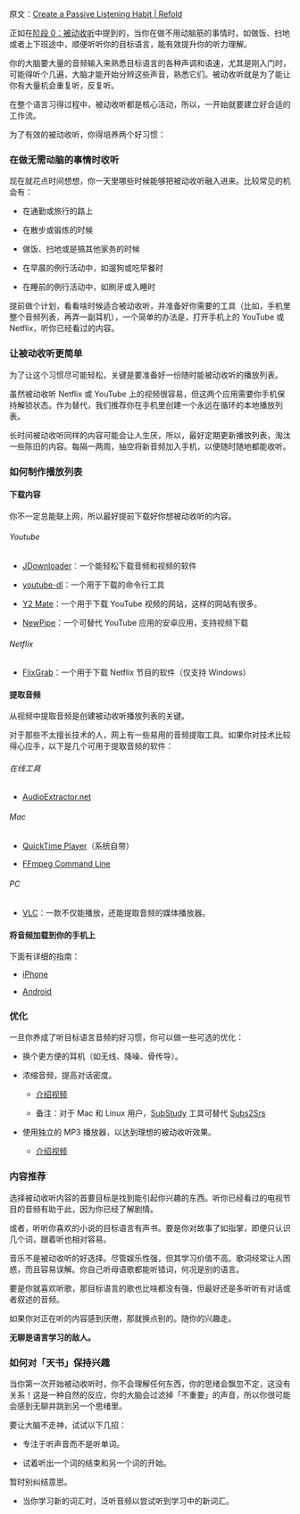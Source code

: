 原文：[Create a Passive Listening Habit | Refold](https://refold.la/roadmap/stage-1/a/passive-listening)

正如在[阶段 0：被动收听](https://refold.la/roadmap/stage-0/c/passive-listening)中提到的，当你在做不用动脑筋的事情时，如做饭、扫地或者上下班途中，顺便听听你的目标语言，能有效提升你的听力理解。

你的大脑要大量的音频输入来熟悉目标语言的各种声调和语速，尤其是刚入门时，可能得听个几遍，大脑才能开始分辨这些声音，熟悉它们。被动收听就是为了能让你有大量机会重复听，反复听。

在整个语言习得过程中，被动收听都是核心活动，所以，一开始就要建立好合适的工作流。

为了有效的被动收听，你得培养两个好习惯：

### 在做无需动脑的事情时收听

现在就花点时间想想，你一天里哪些时候能够把被动收听融入进来。比较常见的机会有：

- 在通勤或旅行的路上

- 在散步或锻炼的时候

- 做饭、扫地或是搞其他家务的时候

- 在早晨的例行活动中，如遛狗或吃早餐时

- 在睡前的例行活动中，如刷牙或入睡时

提前做个计划，看看啥时候适合被动收听，并准备好你需要的工具（比如，手机里整个音频列表，再弄一副耳机），一个简单的办法是，打开手机上的 YouTube 或 Netflix，听你已经看过的内容。

### 让被动收听更简单

为了让这个习惯尽可能轻松，关键是要准备好一份随时能被动收听的播放列表。

虽然被动收听 Netflix 或 YouTube 上的视频很容易，但这两个应用需要你手机保持解锁状态。作为替代，我们推荐你在手机里创建一个永远在循环的本地播放列表。

长时间被动收听同样的内容可能会让人生厌，所以，最好定期更新播放列表，淘汰一些陈旧的内容。每隔一两周，抽空将新音频加入手机，以便随时随地都能收听。

### 如何制作播放列表

#### 下载内容

你不一定总能联上网，所以最好提前下载好你想被动收听的内容。

###### Youtube

- [JDownloader](https://jdownloader.org/download/index)：一个能轻松下载音频和视频的软件

- [youtube-dl](https://youtube-dl.org/)：一个用于下载的命令行工具

- [Y2 Mate](https://y2mate.guru/)：一个用于下载 YouTube 视频的网站，这样的网站有很多。

- [NewPipe](https://newpipe.schabi.org/)：一个可替代 YouTube 应用的安卓应用，支持视频下载

###### Netflix

- [FlixGrab](https://www.flixgrab.com/)：一个用于下载 Netflix 节目的软件（仅支持 Windows）

#### 提取音频

从视频中提取音频是创建被动收听播放列表的关键。

对于那些不太擅长技术的人，网上有一些易用的音频提取工具。如果你对技术比较得心应手，以下是几个可用于提取音频的软件：

###### 在线工具

- [AudioExtractor.net](https://audio-extractor.net/)

###### Mac

- [QuickTime Player](https://www.idownloadblog.com/2019/01/18/extract-audio-from-video-iphone-ipad-mac/)（系统自带）

- [FFmpeg Command Line](https://ffmpeg.org/)

###### PC

- [VLC](https://www.videolan.org/vlc/)：一款不仅能播放，还能提取音频的媒体播放器。

#### 将音频加载到你的手机上

下面有详细的指南：

- [iPhone](https://www.businessinsider.com/how-to-download-music-audio-files-on-iphone)

- [Android](https://support.google.com/googleplaymusic/answer/1101500?hl=en)

### 优化

一旦你养成了听目标语言音频的好习惯，你可以做一些可选的优化：

- 换个更方便的耳机（如无线、降噪、骨传导）。

- 浓缩音频，提高对话密度。

  - [介绍视频](https://www.youtube.com/watch?v=QOLTeO-uCYU)

  - 备注：对于 Mac 和 Linux 用户，[SubStudy](http://www.randomhacks.net/substudy/) 工具可替代 [Subs2Srs](http://subs2srs.sourceforge.net/)

- 使用独立的 MP3 播放器，以达到理想的被动收听效果。

  - [介绍视频](https://www.youtube.com/watch?v=6UqaJ8gmTGg)

### 内容推荐

选择被动收听内容的首要目标是找到能引起你兴趣的东西。听你已经看过的电视节目的音频有助于此，因为你已经了解剧情。

或者，听听你喜欢的小说的目标语言有声书。要是你对故事了如指掌，即便只认识几个词，跟着听也相对容易。

音乐不是被动收听的好选择。尽管娱乐性强，但其学习价值不高。歌词经常让人困惑，而且容易误解。你自己听母语歌都能听错词，何况是别的语言。

要是你就喜欢听歌，那目标语言的歌也比啥都没有强，但最好还是多听听有对话或者叙述的音频。

如果你对正在听的内容感到厌倦，那就换点别的。随你的兴趣走。

**无聊是语言学习的敌人。**

### 如何对「天书」保持兴趣

当你第一次开始被动收听时，你不会理解任何东西，你的思绪会飘忽不定，这没有关系！这是一种自然的反应，你的大脑会过滤掉「不重要」的声音，所以你很可能会感到无聊并跳到另一个思绪里。

要让大脑不走神，试试以下几招：

- 专注于听声音而不是听单词。

- 试着听出一个词的结束和另一个词的开始。

暂时别纠结意思。

- 当你学习新的词汇时，泛听音频以尝试听到学习中的新词汇。